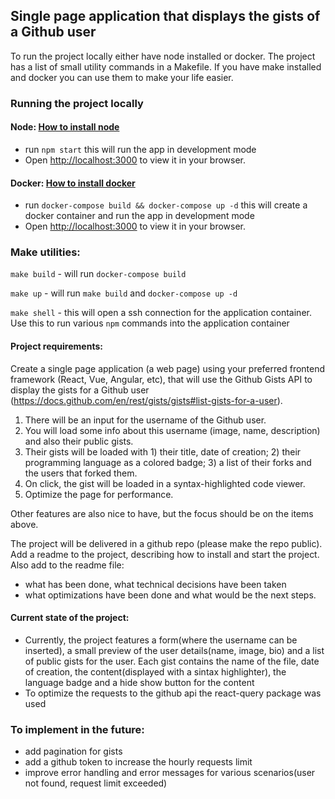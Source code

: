 ## Single page application that displays the gists of a Github user

To run the project locally either have node installed or docker. The project has a list of small utility commands in a Makefile. If you have make installed and docker you can use them to make your life easier.

### Running the project locally
#### Node: [How to install node](https://nodejs.org/en/)
 - run `npm start` this will run the app in development mode
 - Open [http://localhost:3000](http://localhost:3000) to view it in your browser.

#### Docker: [How to install docker](https://docs.docker.com/get-docker/)
- run `docker-compose build && docker-compose up -d` this will create a docker container and  run the app in development mode
- Open [http://localhost:3000](http://localhost:3000) to view it in your browser.

### Make utilities:
`make build` - will run `docker-compose build`

`make up` - will run `make build` and `docker-compose up -d`

`make shell` - this will open a ssh connection for the application container. Use this to run various `npm` commands into the application container 


#### Project requirements:


Create a single page application (a web page) using your preferred frontend framework (React, Vue, Angular, etc), that will use the Github Gists API to display the gists for a Github user (https://docs.github.com/en/rest/gists/gists#list-gists-for-a-user).

1. There will be an input for the username of the Github user.
2. You will load some info about this username (image, name, description) and also their public gists.
3. Their gists will be loaded with 1) their title, date of creation; 2) their programming language as a colored badge; 3) a list of their forks and the users that forked them.
4. On click, the gist will be loaded in a syntax-highlighted code viewer.
5. Optimize the page for performance.

Other features are also nice to have, but the focus should be on the items above.

The project will be delivered in a github repo (please make the repo public). Add a readme to the project, describing how to install and start the project. Also add to the readme file:
- what has been done, what technical decisions have been taken
- what optimizations have been done and what would be the next steps.

#### Current state of the project:

 - Currently, the project features a form(where the username can be inserted), a small preview of the user details(name, image, bio) and a list of public gists for the user.
Each  gist contains the name of the file, date of creation, the content(displayed with a sintax highlighter), the language badge and a hide show button for the content
 - To optimize the requests to the github api the react-query package was  used

### To implement in the future:
- add pagination for gists
- add a github token to increase the hourly requests limit
- improve error handling and error messages for various scenarios(user not found, request limit exceeded)